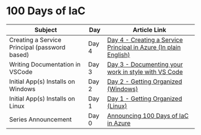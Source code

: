 # 100 Days of IaC

| Subject | Day | Article Link |
|---------|-----|---------------|
| Creating a Service Principal (password based) | Day 4 | [Day 4 - Creating a Service Principal in Azure (In plain English)](https://github.com/starkfell/100DaysOfIaC/blob/master/articles/day.4.creating.a.service.principal.in.plain.english.md) |
| Writing Documentation in VSCode | Day 3 | [Day 3 - Documenting your work in style with VS Code](https://github.com/starkfell/100DaysOfIaC/blob/master/articles/day.3.doc.in.style.md) |
| Initial App(s) Installs on Windows | Day 2 | [Day 2 - Getting Organized (Windows)](https://github.com/starkfell/100DaysOfIaC/blob/master/articles/day.2.getting.organized.windows.md) |
| Initial App(s) Installs on Linux | Day 1 | [Day 1 - Getting Organized (Linux)](https://github.com/starkfell/100DaysOfIaC/blob/master/articles/day.1.getting.organized.md) |
| Series Announcement | Day 0 | [Announcing 100 Days of IaC in Azure](https://github.com/starkfell/100DaysOfIaC/blob/master/articles/Day.0.Intro.md) |
